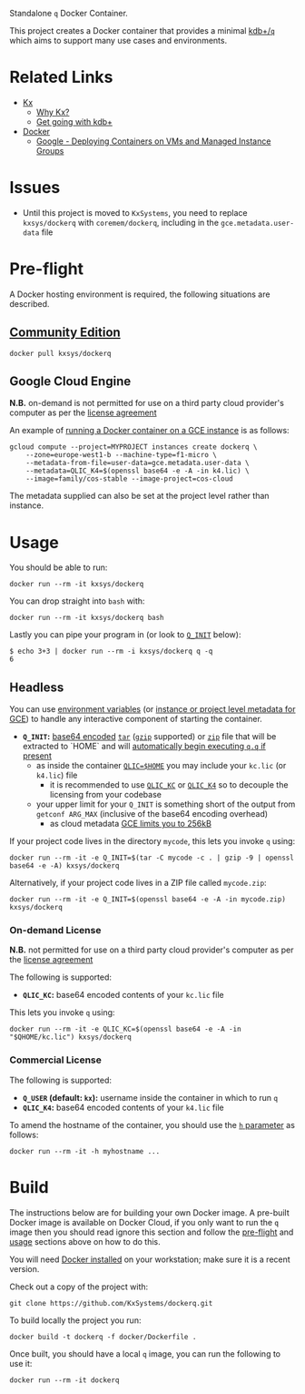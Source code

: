 Standalone `q` Docker Container.

This project creates a Docker container that provides a minimal [kdb+/`q`](https://kx.com/why-kx/) which aims to support many use cases and environments.

# Related Links

 * [Kx](https://kx.com)
     * [Why Kx?](https://kx.com/why-kx/)
     * [Get going with kdb+](https://code.kx.com)
 * [Docker](https://docker.com)
     * [Google - Deploying Containers on VMs and Managed Instance Groups](https://cloud.google.com/compute/docs/containers/deploying-containers)

# Issues

 * Until this project is moved to `KxSystems`, you need to replace `kxsys/dockerq` with `coremem/dockerq`, including in the `gce.metadata.user-data` file

# Pre-flight

A Docker hosting environment is required, the following situations are described.

## [Community Edition](https://www.docker.com/community-edition)

    docker pull kxsys/dockerq

## Google Cloud Engine

**N.B.** on-demand is not permitted for use on a third party cloud provider's computer as per the [license agreement](https://ondemand.kx.com/)

An example of [running a Docker container on a GCE instance](https://cloud.google.com/container-optimized-os/docs/how-to/run-container-instance#starting_a_docker_container_via_cloud-config) is as follows:

    gcloud compute --project=MYPROJECT instances create dockerq \
    	--zone=europe-west1-b --machine-type=f1-micro \
    	--metadata-from-file=user-data=gce.metadata.user-data \
    	--metadata=QLIC_K4=$(openssl base64 -e -A -in k4.lic) \
    	--image=family/cos-stable --image-project=cos-cloud

The metadata supplied can also be set at the project level rather than instance.

# Usage

You should be able to run:

    docker run --rm -it kxsys/dockerq

You can drop straight into `bash` with:

    docker run --rm -it kxsys/dockerq bash

Lastly you can pipe your program in (or look to [`Q_INIT`](#headless) below):

    $ echo 3+3 | docker run --rm -i kxsys/dockerq q -q
    6

## Headless

You can use [environment variables](https://docs.docker.com/engine/reference/run/#env-environment-variables) (or [instance or project level metadata for GCE](https://cloud.google.com/compute/docs/storing-retrieving-metadata)) to handle any interactive component of starting the container.

 * **`Q_INIT`:** [base64 encoded](https://en.wikipedia.org/wiki/Base64) [`tar`](https://en.wikipedia.org/wiki/Tar_(computing)) ([`gzip`](https://en.wikipedia.org/wiki/Gzip) supported) or [`zip`](https://en.wikipedia.org/wiki/Zip_(file_format)) file that will be extracted to `HOME` and will [automatically begin executing `q.q` if present](https://www.kdbfaq.com/how-can-i-have-kdb-automatically-load-q-code-at-startup-in-every-session/)
     * as inside the container [`QLIC=$HOME`](https://code.kx.com/q/tutorials/licensing/#keeping-the-license-key-file-elsewhere) you may include your `kc.lic` (or `k4.lic`) file
         * it is recommended to use [`QLIC_KC`](#on-demand-license) or [`QLIC_K4`](#commercial-license) so to decouple the licensing from your codebase
     * your upper limit for your `Q_INIT` is something short of the output from `getconf ARG_MAX` (inclusive of the base64 encoding overhead)
         * as cloud metadata [GCE limits you to 256kB](https://cloud.google.com/compute/docs/storing-retrieving-metadata#custom_metadata_size_limitations)

If your project code lives in the directory `mycode`, this lets you invoke `q` using:

    docker run --rm -it -e Q_INIT=$(tar -C mycode -c . | gzip -9 | openssl base64 -e -A) kxsys/dockerq

Alternatively, if your project code lives in a ZIP file called `mycode.zip`:

    docker run --rm -it -e Q_INIT=$(openssl base64 -e -A -in mycode.zip) kxsys/dockerq

### On-demand License

**N.B.** not permitted for use on a third party cloud provider's computer as per the [license agreement](https://ondemand.kx.com/)

The following is supported:

 * **`QLIC_KC`:** base64 encoded contents of your `kc.lic` file

This lets you invoke `q` using:

    docker run --rm -it -e QLIC_KC=$(openssl base64 -e -A -in "$QHOME/kc.lic") kxsys/dockerq

### Commercial License

The following is supported:

 * **`Q_USER` (default: `kx`):** username inside the container in which to run `q`
 * **`QLIC_K4`:** base64 encoded contents of your `k4.lic` file

To amend the hostname of the container, you should use the [`h` parameter](https://docs.docker.com/engine/reference/run/#uts-settings---uts) as follows:

    docker run --rm -it -h myhostname ...

# Build

The instructions below are for building your own Docker image. A pre-built Docker image is available on Docker Cloud, if you only want to run the `q` image then you should read ignore this section and follow the [pre-flight](#pre-flight) and [usage](#usage) sections above on how to do this.

You will need [Docker installed](https://www.docker.com/community-edition) on your workstation; make sure it is a recent version.

Check out a copy of the project with:

    git clone https://github.com/KxSystems/dockerq.git

To build locally the project you run:

    docker build -t dockerq -f docker/Dockerfile .

Once built, you should have a local `q` image, you can run the following to use it:

    docker run --rm -it dockerq
